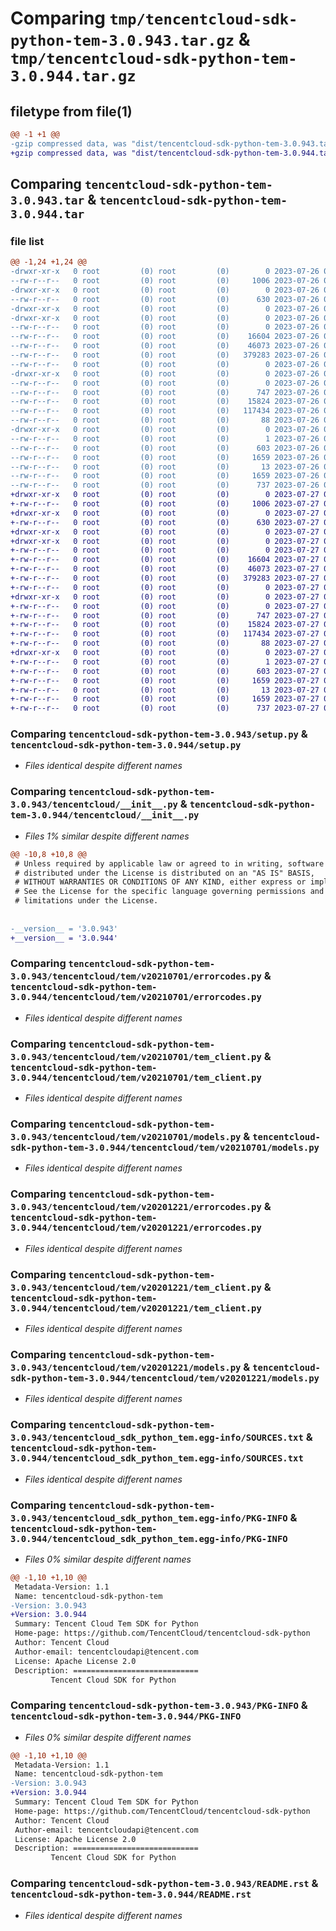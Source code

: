 # Comparing `tmp/tencentcloud-sdk-python-tem-3.0.943.tar.gz` & `tmp/tencentcloud-sdk-python-tem-3.0.944.tar.gz`

## filetype from file(1)

```diff
@@ -1 +1 @@
-gzip compressed data, was "dist/tencentcloud-sdk-python-tem-3.0.943.tar", last modified: Wed Jul 26 00:45:48 2023, max compression
+gzip compressed data, was "dist/tencentcloud-sdk-python-tem-3.0.944.tar", last modified: Thu Jul 27 02:24:56 2023, max compression
```

## Comparing `tencentcloud-sdk-python-tem-3.0.943.tar` & `tencentcloud-sdk-python-tem-3.0.944.tar`

### file list

```diff
@@ -1,24 +1,24 @@
-drwxr-xr-x   0 root         (0) root         (0)        0 2023-07-26 00:45:48.000000 tencentcloud-sdk-python-tem-3.0.943/
--rw-r--r--   0 root         (0) root         (0)     1006 2023-07-26 00:45:48.000000 tencentcloud-sdk-python-tem-3.0.943/setup.py
-drwxr-xr-x   0 root         (0) root         (0)        0 2023-07-26 00:45:48.000000 tencentcloud-sdk-python-tem-3.0.943/tencentcloud/
--rw-r--r--   0 root         (0) root         (0)      630 2023-07-26 00:45:48.000000 tencentcloud-sdk-python-tem-3.0.943/tencentcloud/__init__.py
-drwxr-xr-x   0 root         (0) root         (0)        0 2023-07-26 00:45:48.000000 tencentcloud-sdk-python-tem-3.0.943/tencentcloud/tem/
-drwxr-xr-x   0 root         (0) root         (0)        0 2023-07-26 00:45:48.000000 tencentcloud-sdk-python-tem-3.0.943/tencentcloud/tem/v20210701/
--rw-r--r--   0 root         (0) root         (0)        0 2023-07-26 00:45:48.000000 tencentcloud-sdk-python-tem-3.0.943/tencentcloud/tem/v20210701/__init__.py
--rw-r--r--   0 root         (0) root         (0)    16604 2023-07-26 00:45:48.000000 tencentcloud-sdk-python-tem-3.0.943/tencentcloud/tem/v20210701/errorcodes.py
--rw-r--r--   0 root         (0) root         (0)    46073 2023-07-26 00:45:48.000000 tencentcloud-sdk-python-tem-3.0.943/tencentcloud/tem/v20210701/tem_client.py
--rw-r--r--   0 root         (0) root         (0)   379283 2023-07-26 00:45:48.000000 tencentcloud-sdk-python-tem-3.0.943/tencentcloud/tem/v20210701/models.py
--rw-r--r--   0 root         (0) root         (0)        0 2023-07-26 00:45:48.000000 tencentcloud-sdk-python-tem-3.0.943/tencentcloud/tem/__init__.py
-drwxr-xr-x   0 root         (0) root         (0)        0 2023-07-26 00:45:48.000000 tencentcloud-sdk-python-tem-3.0.943/tencentcloud/tem/v20201221/
--rw-r--r--   0 root         (0) root         (0)        0 2023-07-26 00:45:48.000000 tencentcloud-sdk-python-tem-3.0.943/tencentcloud/tem/v20201221/__init__.py
--rw-r--r--   0 root         (0) root         (0)      747 2023-07-26 00:45:48.000000 tencentcloud-sdk-python-tem-3.0.943/tencentcloud/tem/v20201221/errorcodes.py
--rw-r--r--   0 root         (0) root         (0)    15824 2023-07-26 00:45:48.000000 tencentcloud-sdk-python-tem-3.0.943/tencentcloud/tem/v20201221/tem_client.py
--rw-r--r--   0 root         (0) root         (0)   117434 2023-07-26 00:45:48.000000 tencentcloud-sdk-python-tem-3.0.943/tencentcloud/tem/v20201221/models.py
--rw-r--r--   0 root         (0) root         (0)       88 2023-07-26 00:45:48.000000 tencentcloud-sdk-python-tem-3.0.943/setup.cfg
-drwxr-xr-x   0 root         (0) root         (0)        0 2023-07-26 00:45:48.000000 tencentcloud-sdk-python-tem-3.0.943/tencentcloud_sdk_python_tem.egg-info/
--rw-r--r--   0 root         (0) root         (0)        1 2023-07-26 00:45:48.000000 tencentcloud-sdk-python-tem-3.0.943/tencentcloud_sdk_python_tem.egg-info/dependency_links.txt
--rw-r--r--   0 root         (0) root         (0)      603 2023-07-26 00:45:48.000000 tencentcloud-sdk-python-tem-3.0.943/tencentcloud_sdk_python_tem.egg-info/SOURCES.txt
--rw-r--r--   0 root         (0) root         (0)     1659 2023-07-26 00:45:48.000000 tencentcloud-sdk-python-tem-3.0.943/tencentcloud_sdk_python_tem.egg-info/PKG-INFO
--rw-r--r--   0 root         (0) root         (0)       13 2023-07-26 00:45:48.000000 tencentcloud-sdk-python-tem-3.0.943/tencentcloud_sdk_python_tem.egg-info/top_level.txt
--rw-r--r--   0 root         (0) root         (0)     1659 2023-07-26 00:45:48.000000 tencentcloud-sdk-python-tem-3.0.943/PKG-INFO
--rw-r--r--   0 root         (0) root         (0)      737 2023-07-26 00:45:48.000000 tencentcloud-sdk-python-tem-3.0.943/README.rst
+drwxr-xr-x   0 root         (0) root         (0)        0 2023-07-27 02:24:56.000000 tencentcloud-sdk-python-tem-3.0.944/
+-rw-r--r--   0 root         (0) root         (0)     1006 2023-07-27 02:24:56.000000 tencentcloud-sdk-python-tem-3.0.944/setup.py
+drwxr-xr-x   0 root         (0) root         (0)        0 2023-07-27 02:24:56.000000 tencentcloud-sdk-python-tem-3.0.944/tencentcloud/
+-rw-r--r--   0 root         (0) root         (0)      630 2023-07-27 02:24:56.000000 tencentcloud-sdk-python-tem-3.0.944/tencentcloud/__init__.py
+drwxr-xr-x   0 root         (0) root         (0)        0 2023-07-27 02:24:56.000000 tencentcloud-sdk-python-tem-3.0.944/tencentcloud/tem/
+drwxr-xr-x   0 root         (0) root         (0)        0 2023-07-27 02:24:56.000000 tencentcloud-sdk-python-tem-3.0.944/tencentcloud/tem/v20210701/
+-rw-r--r--   0 root         (0) root         (0)        0 2023-07-27 02:24:56.000000 tencentcloud-sdk-python-tem-3.0.944/tencentcloud/tem/v20210701/__init__.py
+-rw-r--r--   0 root         (0) root         (0)    16604 2023-07-27 02:24:56.000000 tencentcloud-sdk-python-tem-3.0.944/tencentcloud/tem/v20210701/errorcodes.py
+-rw-r--r--   0 root         (0) root         (0)    46073 2023-07-27 02:24:56.000000 tencentcloud-sdk-python-tem-3.0.944/tencentcloud/tem/v20210701/tem_client.py
+-rw-r--r--   0 root         (0) root         (0)   379283 2023-07-27 02:24:56.000000 tencentcloud-sdk-python-tem-3.0.944/tencentcloud/tem/v20210701/models.py
+-rw-r--r--   0 root         (0) root         (0)        0 2023-07-27 02:24:56.000000 tencentcloud-sdk-python-tem-3.0.944/tencentcloud/tem/__init__.py
+drwxr-xr-x   0 root         (0) root         (0)        0 2023-07-27 02:24:56.000000 tencentcloud-sdk-python-tem-3.0.944/tencentcloud/tem/v20201221/
+-rw-r--r--   0 root         (0) root         (0)        0 2023-07-27 02:24:56.000000 tencentcloud-sdk-python-tem-3.0.944/tencentcloud/tem/v20201221/__init__.py
+-rw-r--r--   0 root         (0) root         (0)      747 2023-07-27 02:24:56.000000 tencentcloud-sdk-python-tem-3.0.944/tencentcloud/tem/v20201221/errorcodes.py
+-rw-r--r--   0 root         (0) root         (0)    15824 2023-07-27 02:24:56.000000 tencentcloud-sdk-python-tem-3.0.944/tencentcloud/tem/v20201221/tem_client.py
+-rw-r--r--   0 root         (0) root         (0)   117434 2023-07-27 02:24:56.000000 tencentcloud-sdk-python-tem-3.0.944/tencentcloud/tem/v20201221/models.py
+-rw-r--r--   0 root         (0) root         (0)       88 2023-07-27 02:24:56.000000 tencentcloud-sdk-python-tem-3.0.944/setup.cfg
+drwxr-xr-x   0 root         (0) root         (0)        0 2023-07-27 02:24:56.000000 tencentcloud-sdk-python-tem-3.0.944/tencentcloud_sdk_python_tem.egg-info/
+-rw-r--r--   0 root         (0) root         (0)        1 2023-07-27 02:24:56.000000 tencentcloud-sdk-python-tem-3.0.944/tencentcloud_sdk_python_tem.egg-info/dependency_links.txt
+-rw-r--r--   0 root         (0) root         (0)      603 2023-07-27 02:24:56.000000 tencentcloud-sdk-python-tem-3.0.944/tencentcloud_sdk_python_tem.egg-info/SOURCES.txt
+-rw-r--r--   0 root         (0) root         (0)     1659 2023-07-27 02:24:56.000000 tencentcloud-sdk-python-tem-3.0.944/tencentcloud_sdk_python_tem.egg-info/PKG-INFO
+-rw-r--r--   0 root         (0) root         (0)       13 2023-07-27 02:24:56.000000 tencentcloud-sdk-python-tem-3.0.944/tencentcloud_sdk_python_tem.egg-info/top_level.txt
+-rw-r--r--   0 root         (0) root         (0)     1659 2023-07-27 02:24:56.000000 tencentcloud-sdk-python-tem-3.0.944/PKG-INFO
+-rw-r--r--   0 root         (0) root         (0)      737 2023-07-27 02:24:56.000000 tencentcloud-sdk-python-tem-3.0.944/README.rst
```

### Comparing `tencentcloud-sdk-python-tem-3.0.943/setup.py` & `tencentcloud-sdk-python-tem-3.0.944/setup.py`

 * *Files identical despite different names*

### Comparing `tencentcloud-sdk-python-tem-3.0.943/tencentcloud/__init__.py` & `tencentcloud-sdk-python-tem-3.0.944/tencentcloud/__init__.py`

 * *Files 1% similar despite different names*

```diff
@@ -10,8 +10,8 @@
 # Unless required by applicable law or agreed to in writing, software
 # distributed under the License is distributed on an "AS IS" BASIS,
 # WITHOUT WARRANTIES OR CONDITIONS OF ANY KIND, either express or implied.
 # See the License for the specific language governing permissions and
 # limitations under the License.
 
 
-__version__ = '3.0.943'
+__version__ = '3.0.944'
```

### Comparing `tencentcloud-sdk-python-tem-3.0.943/tencentcloud/tem/v20210701/errorcodes.py` & `tencentcloud-sdk-python-tem-3.0.944/tencentcloud/tem/v20210701/errorcodes.py`

 * *Files identical despite different names*

### Comparing `tencentcloud-sdk-python-tem-3.0.943/tencentcloud/tem/v20210701/tem_client.py` & `tencentcloud-sdk-python-tem-3.0.944/tencentcloud/tem/v20210701/tem_client.py`

 * *Files identical despite different names*

### Comparing `tencentcloud-sdk-python-tem-3.0.943/tencentcloud/tem/v20210701/models.py` & `tencentcloud-sdk-python-tem-3.0.944/tencentcloud/tem/v20210701/models.py`

 * *Files identical despite different names*

### Comparing `tencentcloud-sdk-python-tem-3.0.943/tencentcloud/tem/v20201221/errorcodes.py` & `tencentcloud-sdk-python-tem-3.0.944/tencentcloud/tem/v20201221/errorcodes.py`

 * *Files identical despite different names*

### Comparing `tencentcloud-sdk-python-tem-3.0.943/tencentcloud/tem/v20201221/tem_client.py` & `tencentcloud-sdk-python-tem-3.0.944/tencentcloud/tem/v20201221/tem_client.py`

 * *Files identical despite different names*

### Comparing `tencentcloud-sdk-python-tem-3.0.943/tencentcloud/tem/v20201221/models.py` & `tencentcloud-sdk-python-tem-3.0.944/tencentcloud/tem/v20201221/models.py`

 * *Files identical despite different names*

### Comparing `tencentcloud-sdk-python-tem-3.0.943/tencentcloud_sdk_python_tem.egg-info/SOURCES.txt` & `tencentcloud-sdk-python-tem-3.0.944/tencentcloud_sdk_python_tem.egg-info/SOURCES.txt`

 * *Files identical despite different names*

### Comparing `tencentcloud-sdk-python-tem-3.0.943/tencentcloud_sdk_python_tem.egg-info/PKG-INFO` & `tencentcloud-sdk-python-tem-3.0.944/tencentcloud_sdk_python_tem.egg-info/PKG-INFO`

 * *Files 0% similar despite different names*

```diff
@@ -1,10 +1,10 @@
 Metadata-Version: 1.1
 Name: tencentcloud-sdk-python-tem
-Version: 3.0.943
+Version: 3.0.944
 Summary: Tencent Cloud Tem SDK for Python
 Home-page: https://github.com/TencentCloud/tencentcloud-sdk-python
 Author: Tencent Cloud
 Author-email: tencentcloudapi@tencent.com
 License: Apache License 2.0
 Description: ============================
         Tencent Cloud SDK for Python
```

### Comparing `tencentcloud-sdk-python-tem-3.0.943/PKG-INFO` & `tencentcloud-sdk-python-tem-3.0.944/PKG-INFO`

 * *Files 0% similar despite different names*

```diff
@@ -1,10 +1,10 @@
 Metadata-Version: 1.1
 Name: tencentcloud-sdk-python-tem
-Version: 3.0.943
+Version: 3.0.944
 Summary: Tencent Cloud Tem SDK for Python
 Home-page: https://github.com/TencentCloud/tencentcloud-sdk-python
 Author: Tencent Cloud
 Author-email: tencentcloudapi@tencent.com
 License: Apache License 2.0
 Description: ============================
         Tencent Cloud SDK for Python
```

### Comparing `tencentcloud-sdk-python-tem-3.0.943/README.rst` & `tencentcloud-sdk-python-tem-3.0.944/README.rst`

 * *Files identical despite different names*

